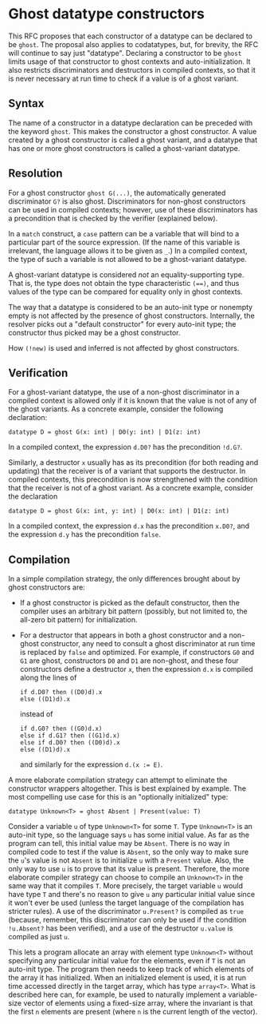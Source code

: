 Ghost datatype constructors
===========================

This RFC proposes that each constructor of a datatype can be declared
to be `ghost`. The proposal also applies to codatatypes, but, for
brevity, the RFC will continue to say just "datatype". Declaring a
constructor to be `ghost` limits usage of that constructor to ghost
contexts and auto-initialization.  It also restricts discriminators
and destructors in compiled contexts, so that it is never necessary at
run time to check if a value is of a ghost variant.

Syntax
------

The name of a constructor in a datatype declaration can be preceded
with the keyword `ghost`.  This makes the constructor a ghost
constructor. A value created by a ghost constructor is called a ghost
variant, and a datatype that has one or more ghost constructors is
called a ghost-variant datatype.

Resolution
----------

For a ghost constructor `ghost G(...)`, the automatically
generated discriminator `G?` is also ghost.  Discriminators for
non-ghost constructors can be used in compiled contexts; however, use
of these discriminators has a precondition that is checked by the
verifier (explained below).

In a `match` construct, a `case` pattern can be a variable that will
bind to a particular part of the source expression. (If the name of
this variable is irrelevant, the language allows it to be given as
`_`.) In a compiled context, the type of such a variable is not
allowed to be a ghost-variant datatype.

A ghost-variant datatype is considered _not_ an equality-supporting
type. That is, the type does not obtain the type characteristic
`(==)`, and thus values of the type can be compared for equality only
in ghost contexts.

The way that a datatype is considered to be an auto-init type or
nonempty empty is not affected by the presence of ghost constructors.
Internally, the resolver picks out a "default constructor" for every
auto-init type; the constructor thus picked may be a ghost
constructor.

How `(!new)` is used and inferred is not affected by ghost
constructors.

Verification
------------

For a ghost-variant datatype, the use of a non-ghost discriminator in
a compiled context is allowed only if it is known that the value is
not of any of the ghost variants. As a concrete example, consider the
following declaration:

```
datatype D = ghost G(x: int) | D0(y: int) | D1(z: int)
```

In a compiled context, the expression `d.D0?` has the precondition
`!d.G?`.

Similarly, a destructor `x` usually has as its precondition (for both
reading and updating) that the receiver is of a variant that supports
the destructor. In compiled contexts, this precondition is now
strengthened with the condition that the receiver is not of a ghost
variant. As a concrete example, consider the declaration

```
datatype D = ghost G(x: int, y: int) | D0(x: int) | D1(z: int)
```

In a compiled context, the expression `d.x` has the precondition
`x.D0?`, and the expression `d.y` has the precondition `false`.

Compilation
-----------

In a simple compilation strategy, the only differences brought about
by ghost constructors are:

* If a ghost constructor is picked as the default constructor, then
  the compiler uses an arbitrary bit pattern (possibly, but not
  limited to, the all-zero bit pattern) for initialization.

* For a destructor that appears in both a ghost constructor and a
  non-ghost constructor, any need to consult a ghost discriminator at
  run time is replaced by `false` and optimized.  For example, if
  constructors `G0` and `G1` are ghost, constructors `D0` and `D1` are
  non-ghost, and these four constructors define a destructor `x`, then
  the expression `d.x` is compiled along the lines of

      if d.D0? then ((D0)d).x
      else ((D1)d).x

  instead of

      if d.G0? then ((G0)d.x)
      else if d.G1? then ((G1)d.x)
      else if d.D0? then ((D0)d).x
      else ((D1)d).x

  and similarly for the expression `d.(x := E)`.

A more elaborate compilation strategy can attempt to eliminate the
constructor wrappers altogether. This is best explained by example.
The most compelling use case for this is an "optionally initialized"
type:

```
datatype Unknown<T> = ghost Absent | Present(value: T)
```

Consider a variable `u` of type `Unknown<T>` for some `T`. Type
`Unknown<T>` is an auto-init type, so the language says `u` has some
initial value. As far as the program can tell, this initial value may
be `Absent`. There is no way in compiled code to test if the value is
`Absent`, so the only way to make sure the `u`'s value is not `Absent`
is to initialize `u` with a `Present` value. Also, the only way to use
`u` is to prove that its value is present. Therefore, the more
elaborate compiler strategy can choose to compile an `Unknown<T>` in
the same way that it compiles `T`. More precisely, the target variable
`u` would have type `T` and there's no reason to give `u` any
particular initial value since it won't ever be used (unless the
target language of the compilation has stricter rules). A use of the
discriminator `u.Present?` is compiled as `true` (because, remember,
this discriminator can only be used if the condition `!u.Absent?` has
been verified), and a use of the destructor `u.value` is compiled as
just `u`.

This lets a program allocate an array with element type `Unknown<T>`
without specifying any particular initial value for the elements, even
if `T` is not an auto-init type. The program then needs to keep track
of which elements of the array it has initialized. When an initialized
element is used, it is at run time accessed directly in the target
array, which has type `array<T>`. What is described here can, for
example, be used to naturally implement a variable-size vector of
elements using a fixed-size array, where the invariant is that the
first `n` elements are present (where `n` is the current length of the
vector).
